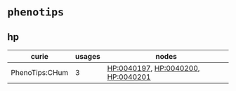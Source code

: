 # `phenotips`

## hp

| curie          |   usages | nodes                                                                                                                                                                     |
|----------------|----------|---------------------------------------------------------------------------------------------------------------------------------------------------------------------------|
| PhenoTips:CHum |        3 | [HP:0040197](http://purl.obolibrary.org/obo/HP_0040197), [HP:0040200](http://purl.obolibrary.org/obo/HP_0040200), [HP:0040201](http://purl.obolibrary.org/obo/HP_0040201) |

